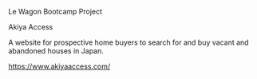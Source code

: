 Le Wagon Bootcamp Project

Akiya Access

A website for prospective home buyers to search for and buy vacant and abandoned houses in Japan.

https://www.akiyaaccess.com/
